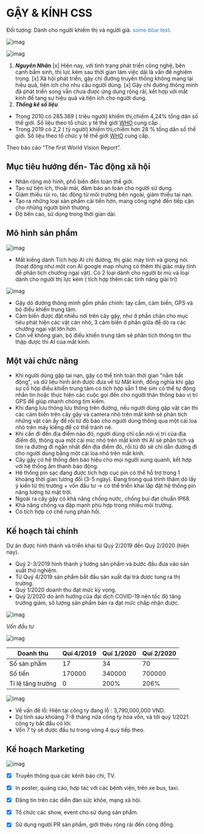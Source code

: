 # GẬY & KÍNH CSS
Đối tượng: Dành cho người khiếm thị và người già.
<span style="color:#267CB9">some *blue* text</span>.

![imag](https://scontent.fsgn2-4.fna.fbcdn.net/v/t1.15752-9/106564225_1472124316282221_625774905214621804_n.jpg?_nc_cat=109&_nc_sid=b96e70&_nc_ohc=BSYFuT4CZc8AX_s5SVo&_nc_ht=scontent.fsgn2-4.fna&oh=e6150af60e2f8c6e09251efa39cc506b&oe=5F2329B9)

![imag](https://scontent.fsgn2-3.fna.fbcdn.net/v/t1.15752-9/101982907_1666659516830448_8072195225272975360_n.jpg?_nc_cat=108&_nc_sid=b96e70&_nc_ohc=W6G6VWgud8IAX9hJcIQ&_nc_ht=scontent.fsgn2-3.fna&oh=c6553137035efa4efbd6887b7b0dee35&oe=5F211C5D)

1. **_Nguyên Nhân_**
 [x] Hiện nay, với tình trạng phát triển công nghệ, bên cạnh bẩm sinh, thị lực kém sau thời gian làm việc dài là vấn đề nghiêm trọng.
 [x] Xã hội phát triển, gậy chỉ đường truyền thống không mang lại hiệu quả, tiện ích cho nhu cầu người dùng.
 [x] Gậy chỉ đường thông minh đã phát triển song vẫn chưa được ứng dụng rộng rãi, kết hợp với mắt kính để tang sự hiệu quả và tiện ích cho người dung.
2. **_Thống kê số liệu_**
- Trong 2010 có 285.389 ( triệu người) khiếm thị,chiếm 4,24% tổng dân số thế giới. Số liệu theo tổ chức y tế thế giới [WHO](https://www.who.int/blindness/GLOBALDATAFINALforweb.pdf) cung cấp .
- Trong 2019 có 2,2 ( tỷ người) khiếm thị,chiếm hơn 28 % tổng dân số thế giới. Số liệu theo tổ chức y tế thế giới [WHO](https://www.who.int/news-room/detail/08-10-2019-who-launches-first-world-report-on-vision) cung cấp.

Theo báo cáo “The first World Vision Report”.


## Mục tiêu hướng đến- Tác động xã hội

* Nhân rộng mô hình, phổ biến đến toàn thế giới.
* Tạo sự tiện ích, thoải mái, đảm bảo an toàn cho người sử dụng.
* Giảm thiểu rủi ro, tác động từ môi trường bên ngoài, giảm thiểu tai nạn.
* Tạo ra những loại sản phẩm cải tiến hơn, mang công nghệ đến tiếp cận cho những người bình thường.
* Độ bền cao, sử dụng trong thời gian dài.



## Mô hình sản phẩm

![imag](https://scontent.fsgn2-4.fna.fbcdn.net/v/t1.15752-9/106630313_2880547548832810_5159823636258037312_n.jpg?_nc_cat=109&_nc_sid=b96e70&_nc_ohc=3aL5FKbY3hgAX_oCgyP&_nc_ht=scontent.fsgn2-4.fna&oh=29e08d24c8b14e89e4a1faed4d38aae9&oe=5F238D64)

- Mắt kiếng dành Tích hợp AI chỉ đường, thị giác máy tính và giọng nói (hoạt động như một con AI google map nhưng có thêm thị giác máy tính để phân tích chướng ngại vật). Có 2 loại dành cho người bị mù và loại dành cho người thị lực kém ( tích hợp thêm các tính năng giải trí)

![imag](https://scontent.fsgn2-5.fna.fbcdn.net/v/t1.15752-9/106453677_2321611298144906_2440753306577507931_n.jpg?_nc_cat=104&_nc_sid=b96e70&_nc_ohc=nFZWsoFSu5sAX952OG3&_nc_ht=scontent.fsgn2-5.fna&oh=1017f5e997323d3dd11184db0f42f492&oe=5F24AC08)

- Gậy dò đường thông minh gồm phần chính: tay cầm, cảm biến, GPS và bộ điều khiển trung tâm.
- Cảm biến được đặt nhiều nơi trên cây gậy, như ở phần chân cho mục tiêu phát hiện các vật cản nhỏ, 3 cảm biến ở phần giữa để dò ra các chướng ngại vật lớn hơn.
- Còn về không gian, bộ điều khiển trung tâm sẽ phân tích thông tin thu thập được thì AI của mắt kính.


## Một vài chức năng
- Khi người dùng gặp tai nạn, gậy có thể tính toán thời gian "nằm bất động", và dữ liệu hình ảnh được đưa về từ Mắt kính, đồng nghĩa khi gặp sự cố hộp điều khiển trung tâm có tích hợp sẵn 1 thẻ sim có thể tự động nhắn tin hoặc thực hiện các cuộc gọi đến cho người thân thông báo vị trí GPS để giúp nhanh chóng tìm kiếm.
- Khi đang lưu thông lưu thông trên đường, nếu người dùng gặp vật cản thì các cảm biến trên cây gậy và camera nhỏ trên mắt kính sẽ phân tích những vật cản ấy để rồi từ đó báo cho người dùng thông qua một cái loa nhỏ trên máy kiếng để có thể tránh né.
- Khi cần đi đến địa điểm nào đó, người dùng chỉ cần nói vị trí của địa điểm đó, thông qua một cái mic nhỏ trên mắt kính thì AI sẽ phân tích và tìm ra đường đi ngắn nhất đến địa điểm đó, rồi từ đó sẽ chỉ dẫn đường đi cho người dùng bằng một cái loa nhỏ trên mắt kính.
- Cây gậy có hệ thống đèn báo hiệu cho mọi người xung quanh, kết hợp với hệ thống âm thanh báo động.
- Hệ thống pin sạc đang được tích hợp cục pin có thể hỗ trợ trong 1 khoảng thời gian tương đối (3-5 ngày). Đang trong quá trình thăm dò lấy ý kiến từ thị trường + vốn đầu tư -> có thể triển khai lắp đặt hệ thống pin năng lượng từ mặt trời.
- Ngoài ra cây gậy có khả năng chống nước, chống bụi đạt chuẩn IP68.
- Khả năng chống va đập mạnh phù hợp trong nhiều môi trường.
- Có tích hợp cơ chế rung phản hồi.



## Kế hoạch tài chính
Dự án được hình thành và triển khai từ Quý 2/2019 đến Quý 2/2020 (hiện nay).
- Quý 2-3/2019 hình thành ý tưởng sản phẩm và bước đầu đưa vào sản xuất thử nghiệm.
- Từ Quý 4/2019 sản phẩm bắt đầu sản xuất đại trà được tung ra thị trường.
- Quý 1/2020 doanh thu đạt mức kỳ vọng.
- Quý 2/2020 do ảnh hưởng của đại dịch COVID-19 nên tốc độ tăng trưởng giảm, số lượng sản phẩm bán ra đạt mức chấp nhận được.

![imag](https://scontent.xx.fbcdn.net/v/t1.15752-0/p280x280/106477196_283052599569901_8472412294156245182_n.png?_nc_cat=108&_nc_sid=b96e70&_nc_ohc=tTvW_xaHAWIAX-eFR07&_nc_ad=z-m&_nc_cid=0&_nc_ht=scontent.xx&oh=aaf73e8e9265d852a24ddd2b43df5486&oe=5F2211D8)
  
  *Vốn đầu tư*

![imag](https://scontent.xx.fbcdn.net/v/t1.15752-0/p280x280/106355689_603501163877360_1883971560431867669_n.png?_nc_cat=110&_nc_sid=b96e70&_nc_ohc=whUC4f_rfKoAX_1RiRF&_nc_ad=z-m&_nc_cid=0&_nc_ht=scontent.xx&oh=c8ce15b9e1a7e41745fe47a4a0b82d1b&oe=5F22D2D2)

  

   Doanh thu | Quí 4/2019 | Quí 1/2020 | Quí 2/2020
   ----------|------------|------------|-------------
   Số sản phẩm | 17 | 34 | 70
   Số tiền | 170000 | 340000 | 700000
   Tỉ lệ tăng trưởng | 0 | 200% | 206%

![imag](https://scontent.xx.fbcdn.net/v/t1.15752-0/p280x280/74274961_986203918470375_6783792067934319520_n.png?_nc_cat=107&_nc_sid=b96e70&_nc_ohc=qsotkbTcFF4AX82xtD1&_nc_ad=z-m&_nc_cid=0&_nc_ht=scontent.xx&oh=d139201fb539eade9b1b9c2ecc76d06b&oe=5F230200)

- Về vấn đề lỗ: Hiện tại công ty đang lỗ : 3,790,000,000 VND.
- Dự tính sau khoảng 7-8 tháng nữa công ty hòa vốn, và tới quý 1/2021 công ty bắt đầu có lời.
- Vốn 7 tỷ sẽ được đầu tư trong vòng 4 quý tiếp theo. 


## Kế hoạch Marketing

![imag](https://scontent.xx.fbcdn.net/v/t1.15752-0/p280x280/105699577_561273777887387_3478515100853781304_n.png?_nc_cat=102&_nc_sid=b96e70&_nc_ohc=6PQFcCEfyjEAX-aGfWG&_nc_ad=z-m&_nc_cid=0&_nc_ht=scontent.xx&oh=f16aa0de0f5b537c67c37e385b06938f&oe=5F22E205)

- [x] Truyền thông qua các kênh báo chí, TV.
- [x] In poster, quảng cáo, hợp tác với các bệnh viện, trên xe bus, taxi.
- [x] Đăng tin trên các diễn đàn sức khỏe, mạng xã hội.
- [x] Tổ chức các show, event cho sử dụng sản phẩm.
- [x] Sử dụng người PR sản phẩm, giới thiệu rộng rãi đến cộng đồng.


